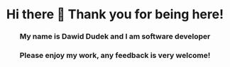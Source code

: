 <h1 align="center"> Hi there 👋 Thank you for being here! </h1>
<h3 align="center"> My name is Dawid Dudek and I am software developer </h2>
<h3 align="center"> Please enjoy my work, any feedback is very welcome! </h2>

